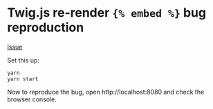 # Twig.js re-render `{% embed %}` bug reproduction

[Issue](https://github.com/twigjs/twig.js/issues/767)

Set this up:

```
yarn
yarn start
```

Now to reproduce the bug, open http://localhost:8080 and check the browser console.
